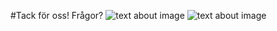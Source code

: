#Tack för oss! Frågor?
![text about image](file:/Users/antonlevholm/Desktop/Projekt/proton-text/Proton%20Text%20Directory/Bilder/motivationalkitty.jpg)
![text about image](file:/Users/antonlevholm/Desktop/Projekt/proton-text/Proton%20Text%20Directory/Bilder/cute-kittens.jpg)

